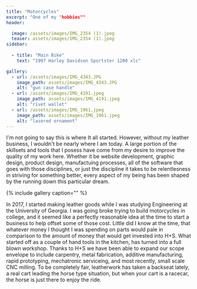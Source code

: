 ```yaml
---
title: "Motorcycles"
excerpt: "One of my "hobbies""
header:

  image: /assets/images/IMG_2354 (1).jpeg
  teaser: assets/images/IMG_2354 (1).jpeg
sidebar:
  
  - title: "Main Bike"
    text: "1997 Harley Davidson Sportster 1200 xlc"

gallery:
  - url: /assets/images/IMG_4343.JPG
    image_path: assets/images/IMG_4343.JPG
    alt: "gun case handle"
  - url: /assets/images/IMG_4191.jpeg
    image_path: assets/images/IMG_4191.jpeg
    alt: "rivet wallet"
  - url: /assets/images/IMG_1961.jpeg
    image_path: assets/images/IMG_1961.jpeg
    alt: "lasered ornament"
---
```


  I'm not going to say this is where It all started. However, without my leather business, I wouldn't be nearly where I am today. A large portion of the skillsets and tools that I posess have come from my desire to improve the quality of my work here. Whether it be website development, graphic design, product design, manufactuing processes, all of the software that goes with those disciplines, or just the discipline it takes to be relentlesness in striving for something better, every aspect of my being has been shaped by the running down this particular dream. 

{% include gallery caption="" %}

In 2017, I started making leather goods while I was studying Engineering at the University of Georgia. I was going broke trying to build motorcycles in college, and it seemed like a perfectly reasonable idea at the time to start a business to help offset some of those cost. Little did I know at the time, that whatever money I thought I was spending on parts would pale in comparison to the amount of money that would get invested into H+S. What started off as a couple of hand tools in the kitchen, has turned into a full blown workshop. Thanks to H+S we have been able to expand our scope envelope to include carpentry, metal fabrication, additive manufacturing, rapid prototyping, mechatronic serviceing, and most recently, small scale CNC milling. To be completely fair, leatherwork has taken a backseat lately, a real cart leading the horse type situation, but when your cart is a racecar, the horse is just there to enjoy the ride. 
